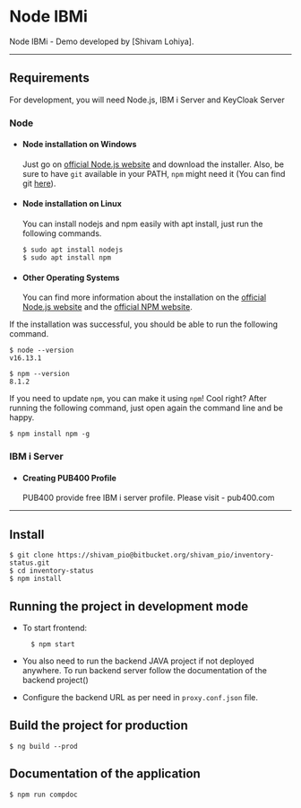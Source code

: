# Node IBMi

Node IBMi - Demo developed by [Shivam Lohiya].

---
## Requirements

For development, you will need Node.js, IBM i Server and KeyCloak Server

### Node
- #### Node installation on Windows

  Just go on [official Node.js website](https://nodejs.org/) and download the installer.
Also, be sure to have `git` available in your PATH, `npm` might need it (You can find git [here](https://git-scm.com/)).

- #### Node installation on Linux

  You can install nodejs and npm easily with apt install, just run the following commands.

      $ sudo apt install nodejs
      $ sudo apt install npm

- #### Other Operating Systems
  You can find more information about the installation on the [official Node.js website](https://nodejs.org/) and the [official NPM website](https://npmjs.org/).

If the installation was successful, you should be able to run the following command.

    $ node --version
    v16.13.1

    $ npm --version
    8.1.2

If you need to update `npm`, you can make it using `npm`! Cool right? After running the following command, just open again the command line and be happy.

    $ npm install npm -g

### IBM i Server
- #### Creating PUB400 Profile
    PUB400 provide free IBM i server profile. 
    Please visit - pub400.com
    
        

---

## Install

    $ git clone https://shivam_pio@bitbucket.org/shivam_pio/inventory-status.git
    $ cd inventory-status
    $ npm install


## Running the project in development mode
- To start frontend:

        $ npm start

- You also need to run the backend JAVA project if not deployed anywhere. To run backend server follow the documentation of the backend project()

- Configure the backend URL as per need in `proxy.conf.json` file.

## Build the project for production

    $ ng build --prod

## Documentation of the application

    $ npm run compdoc
